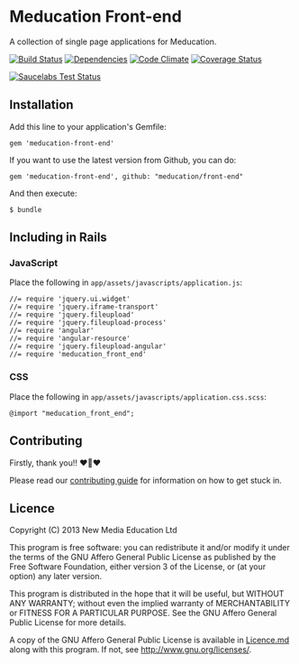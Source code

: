# Meducation Front-end

A collection of single page applications for Meducation.

[![Build Status](https://travis-ci.org/meducation/front-end.png)](https://travis-ci.org/meducation/front-end)
[![Dependencies](https://gemnasium.com/meducation/front-end.png?travis)](https://gemnasium.com/meducation/front-end)
[![Code Climate](https://codeclimate.com/github/meducation/front-end.png)](https://codeclimate.com/github/meducation/front-end)
[![Coverage Status](https://coveralls.io/repos/meducation/front-end/badge.png)](https://coveralls.io/r/meducation/front-end)

[![Saucelabs Test Status](https://saucelabs.com/browser-matrix/meducation.svg)](https://saucelabs.com/u/meducation)

## Installation

Add this line to your application's Gemfile:

    gem 'meducation-front-end'

If you want to use the latest version from Github, you can do:

    gem 'meducation-front-end', github: "meducation/front-end"

And then execute:

    $ bundle

## Including in Rails

### JavaScript

Place the following in `app/assets/javascripts/application.js`:

    //= require 'jquery.ui.widget'
    //= require 'jquery.iframe-transport'
    //= require 'jquery.fileupload'
    //= require 'jquery.fileupload-process'
    //= require 'angular'
    //= require 'angular-resource'
    //= require 'jquery.fileupload-angular'
    //= require 'meducation_front_end'

### CSS

Place the following in `app/assets/javascripts/application.css.scss`:

    @import "meducation_front_end";

## Contributing

Firstly, thank you!! :heart::sparkling_heart::heart:

Please read our [contributing guide](https://github.com/meducation/front-end/tree/master/CONTRIBUTING.md) for information on how to get stuck in.

## Licence

Copyright (C) 2013 New Media Education Ltd

This program is free software: you can redistribute it and/or modify
it under the terms of the GNU Affero General Public License as published by
the Free Software Foundation, either version 3 of the License, or
(at your option) any later version.

This program is distributed in the hope that it will be useful,
but WITHOUT ANY WARRANTY; without even the implied warranty of
MERCHANTABILITY or FITNESS FOR A PARTICULAR PURPOSE.  See the
GNU Affero General Public License for more details.

A copy of the GNU Affero General Public License is available in [Licence.md](https://github.com/meducation/front-end/blob/master/LICENCE.md)
along with this program.  If not, see <http://www.gnu.org/licenses/>.
